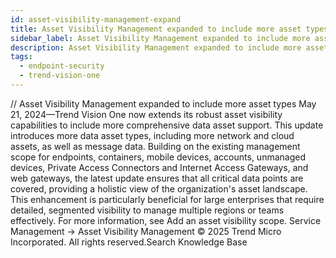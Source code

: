 ```yaml
---
id: asset-visibility-management-expand
title: Asset Visibility Management expanded to include more asset types
sidebar_label: Asset Visibility Management expanded to include more asset types
description: Asset Visibility Management expanded to include more asset types
tags:
  - endpoint-security
  - trend-vision-one
---
```


/*<![CDATA[*/ $('#title').html($('meta[name=map-description]').attr('content')); /*]]>*/ Asset Visibility Management expanded to include more asset types May 21, 2024—Trend Vision One now extends its robust asset visibility capabilities to include more comprehensive data asset support. This update introduces more data asset types, including more network and cloud assets, as well as message data. Building on the existing management scope for endpoints, containers, mobile devices, accounts, unmanaged devices, Private Access Connectors and Internet Access Gateways, and web gateways, the latest update ensures that all critical data points are covered, providing a holistic view of the organization's asset landscape. This enhancement is particularly beneficial for large enterprises that require detailed, segmented visibility to manage multiple regions or teams effectively. For more information, see Add an asset visibility scope. Service Management → Asset Visibility Management © 2025 Trend Micro Incorporated. All rights reserved.Search Knowledge Base
